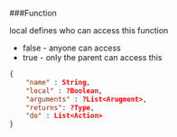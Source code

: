 ###Function

local defines who can access this function
* false - anyone can access
* true - only the parent can access this


```json
{
    "name" : String,
    "local" : ?Boolean,
    "arguments" : ?List<Arugment>,
    "returns": ?Type,
    "do" : List<Action>
}
```